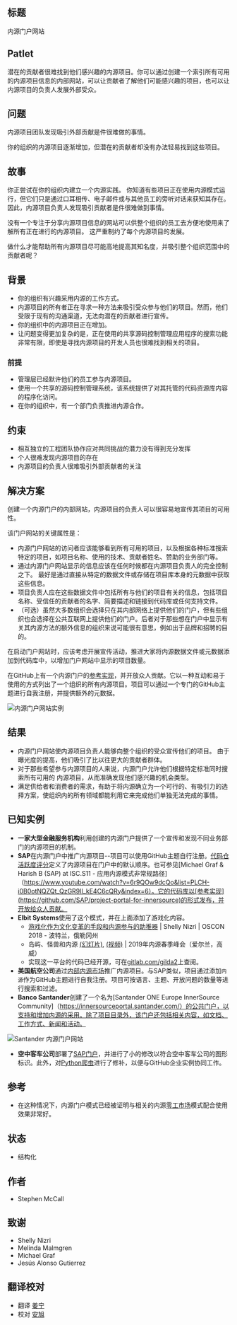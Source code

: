 ## 标题

内源门户网站

## Patlet

潜在的贡献者很难找到他们感兴趣的内源项目。你可以通过创建一个索引所有可用的内源项目信息的内部网站，可以让贡献者了解他们可能感兴趣的项目，也可以让内源项目的负责人发展外部受众。

## 问题

内源项目团队发现吸引外部贡献是件很难做的事情。

你的组织的内源项目逐渐增加，但潜在的贡献者却没有办法轻易找到这些项目。

## 故事

你正尝试在你的组织内建立一个内源实践。 你知道有些项目正在使用内源模式运行，但它们只是通过口耳相传、电子邮件或与其他员工的旁听对话来获知其存在。 因此，内源项目负责人发现吸引贡献者是件很难做到事情。

没有一个专注于分享内源项目信息的网站可以供整个组织的员工去方便地使用来了解所有正在进行的内源项目。 这严重制约了每个内源项目的发展。

做什么才能帮助所有内源项目尽可能高地提高其知名度，并吸引整个组织范围中的贡献者呢？

## 背景

* 你的组织有兴趣采用内源的工作方式。
* 内源项目的所有者正在寻求一种方法来吸引受众参与他们的项目。然而，他们受限于现有的沟通渠道，无法向潜在的贡献者进行宣传。
* 你的组织中的内源项目正在增加。
* 让问题变得更加复杂的是，正在使用的共享源码控制管理应用程序的搜索功能非常有限，即使是寻找内源项目的开发人员也很难找到相关的项目。

### 前提

* 管理层已经默许他们的员工参与内源项目。
* 使用一个共享的源码控制管理系统，该系统提供了对其托管的代码资源库内容的程序化访问。
* 在你的组织中，有一个部门负责推进内源合作。

## 约束

* 相互独立的工程团队协作应对共同挑战的潜力没有得到充分发挥
* 个人很难发现内源项目的存在
* 内源项目的负责人很难吸引外部贡献者的关注

## 解决方案

创建一个内源门户的内部网站，内源项目的负责人可以很容易地宣传其项目的可用性。

该门户网站的关键属性是：

* 内源门户网站的访问者应该能够看到所有可用的项目，以及根据各种标准搜索特定的项目，如项目名称、使用的技术、贡献者姓名、赞助的业务部门等。
* 通过内源门户网站显示的信息应该在任何时候都在内源项目负责人的完全控制之下。 最好是通过直接从特定的数据文件或存储在项目库本身的元数据中获取这些信息。
* 项目负责人应在这些数据文件中包括所有与他们的项目有关的信息，包括项目名称、受信任的贡献者的名字、简要描述和链接到代码库或任何支持文件。
* （可选）虽然大多数组织会选择只在其内部网络上提供他们的门户，但有些组织也会选择在公共互联网上提供他们的门户。后者对于那些想在门户中显示有关其内源方法的额外信息的组织来说可能很有意思，例如出于品牌和招聘的目的。

在启动门户网站时，应该考虑开展宣传活动，推进大家将内源数据文件或元数据添加到代码库中，以增加门户网站中显示的项目数量。

在GitHub上有一个内源门户的[参考实现](https://github.com/SAP/project-portal-for-innersource)，并开放众人贡献。它以一种互动和易于使用的方式列出了一个组织的所有内源项目。项目可以通过一个专门的GitHub主题进行自我注册，并提供额外的元数据。

![内源门户网站实例](../../../assets/img/portal-overview.png)

## 结果

* 内源门户网站使内源项目负责人能够向整个组织的受众宣传他们的项目。 由于曝光度的提高，他们吸引了比以往更大的贡献者群体。
* 对于那些希望参与内源项目的人来说，内源门户允许他们根据特定标准同时搜索所有可用的 内源项目，从而准确发现他们感兴趣的机会类型。
* 满足供给者和消费者的需求，有助于将内源确立为一个可行的、有吸引力的选择方案，使组织内的所有领域都能利用它来完成他们单独无法完成的事情。

## 已知实例

* **一家大型金融服务机构**利用创建的内源门户提供了一个宣传和发现不同业务部门的内源项目的机制。
* **SAP**在内源门户中推广内源项目--项目可以使用GitHub主题自行注册。[代码仓活跃度评分](repository-activity-score.md)定义了内源项目在门户中的默认顺序。也可参见[Michael Graf & Harish B (SAP) at ISC.S11 - 应用内源模式非常规路径]（https://www.youtube.com/watch?v=6r9QOw9dcQo&list=PLCH-i0B0otNQZQt_QzGR9Il_kE4C6cQRy&index=6）。它的代码库以[参考实现](https://github.com/SAP/project-portal-for-innersource)的形式发布，并开放给众人贡献。
* **Elbit Systems**使用了这个模式，并在上面添加了游戏化内容。
  * [游戏化作为文化变革的手段和内源参与的助推器](https://www.oreilly.com/library/view/oscon-2018-/9781492026075/video321579.html) | Shelly Nizri | OSCON 2018 - 波特兰，俄勒冈州
  * 岛屿、怪兽和内源 [(幻灯片)](https://docs.google.com/presentation/d/1P1OCEK9B6eSrVRUclVWY6meSI-qHOBjM_UAPNvCZamU/edit#slide=id.p15), [(视频)](https://drive.google.com/file/d/1pM89uHMn0vhE3ayFJDGYcCO8R0tAXXZD/view?usp=drivesdk) | 2019年内源春季峰会（爱尔兰，高威）
  * 实现这一平台的代码已经开源，可在[gitlab.com/gilda2](https://gitlab.com/gilda2)上查阅。
* **美国航空公司**通过[内部内源市场](https://tech.aa.com/2020-10-30-innersource)推广内源项目。与SAP类似，项目通过添加`内源`作为GitHub主题进行自我注册。项目可按语言、主题、开放问题的数量等进行搜索和过滤。
* **Banco Santander**创建了一个名为[Santander ONE Europe InnerSource Community]（https://innersourceportal.santander.com/）的公共门户，以支持和增加内源的采用。除了项目目录外，该门户还包括相关内容，如文档、工作方式、新闻和活动。

![Santander 内源门户网站](../../../assets/img/santander_portal.png)

* **空中客车公司**部署了[SAP门户](https://github.com/SAP/project-portal-for-innersource)，并进行了小的修改以符合空中客车公司的图形标识。此外，对[Python爬虫](https://github.com/zkoppert/innersource-crawler)进行了修补，以便与GitHub企业实例协同工作。

## 参考

* 在这种情况下，内源门户模式已经被证明与相关的内源[零工市场](./gig-marketplace.md)模式配合使用效果非常好。

## 状态

* 结构化

## 作者

* Stephen McCall

## 致谢

* Shelly Nizri
* Melinda Malmgren
* Michael Graf
* Jesús Alonso Gutierrez

## 翻译校对

* 翻译 [姜宁](https://github.com/willemjiang)
* 校对 [安旭](https://github.com/anzipomelo)
